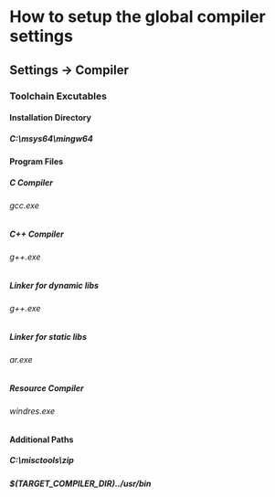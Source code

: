 # How to setup the global compiler settings
## Settings -> Compiler
### Toolchain Excutables
#### Installation Directory
##### C:\msys64\mingw64
#### Program Files
##### C Compiler
###### gcc.exe
##### C++ Compiler
###### g++.exe
##### Linker for dynamic libs
###### g++.exe
##### Linker for static libs
###### ar.exe
##### Resource Compiler
###### windres.exe
#### Additional Paths
##### C:\misctools\zip
##### $(TARGET_COMPILER_DIR)../usr/bin
